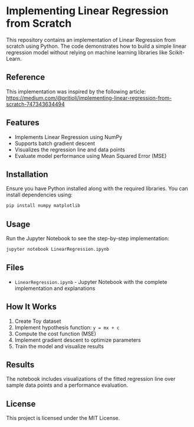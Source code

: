 # Implementing Linear Regression from Scratch

This repository contains an implementation of Linear Regression from scratch using Python. The code demonstrates how to build a simple linear regression model without relying on machine learning libraries like Scikit-Learn.

## Reference
This implementation was inspired by the following article: <br>
https://medium.com/@pritioli/implementing-linear-regression-from-scratch-747343634494

## Features
- Implements Linear Regression using NumPy
- Supports batch gradient descent
- Visualizes the regression line and data points
- Evaluate model performance using Mean Squared Error (MSE)

## Installation
Ensure you have Python installed along with the required libraries. You can install dependencies using:

```bash
pip install numpy matplotlib
```

## Usage
Run the Jupyter Notebook to see the step-by-step implementation:

```bash
jupyter notebook LinearRegression.ipynb
```

## Files
- `LinearRegression.ipynb` - Jupyter Notebook with the complete implementation and explanations

## How It Works
1. Create Toy dataset
2. Implement hypothesis function: `y = mx + c`
3. Compute the cost function (MSE)
4. Implement gradient descent to optimize parameters
5. Train the model and visualize results

## Results
The notebook includes visualizations of the fitted regression line over sample data points and a performance evaluation.

## License
This project is licensed under the MIT License.

